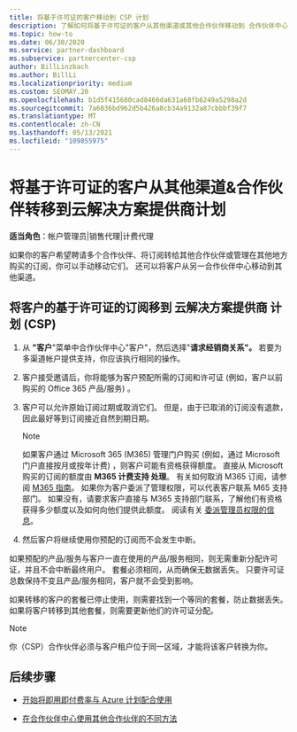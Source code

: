 ```yaml
---
title: 将基于许可证的客户移动到 CSP 计划
description: 了解如何将基于许可证的客户从其他渠道或其他合作伙伴移动到 合作伙伴中心 中的 云解决方案提供商 (CSP) 计划。
ms.topic: how-to
ms.date: 06/30/2020
ms.service: partner-dashboard
ms.subservice: partnercenter-csp
author: BillLinzbach
ms.author: BillLi
ms.localizationpriority: medium
ms.custom: SEOMAY.20
ms.openlocfilehash: b1d5f415680cad8466da631a68fb6249a5298a2d
ms.sourcegitcommit: 7a6836bd962d5b426a8cb34a9132a87cbbbf39f7
ms.translationtype: MT
ms.contentlocale: zh-CN
ms.lasthandoff: 05/13/2021
ms.locfileid: "109855975"
---
```

# <a name="move-license-based-customers-from-other-channels--partners-to-the-cloud-solution-provider-program"></a>将基于许可证的客户从其他渠道&合作伙伴转移到云解决方案提供商计划

**适当角色**：帐户管理员|销售代理|计费代理

如果你的客户希望聘请多个合作伙伴、将订阅转给其他合作伙伴或管理在其他地方购买的订阅，你可以手动移动它们。 还可以将客户从另一合作伙伴中心移动到其他渠道。

## <a name="move-your-customers-license-based-subscriptions-to-the-cloud-solution-provider-program-csp"></a>将客户的基于许可证的订阅移到 云解决方案提供商 计划 (CSP) 

1. 从 **"客户**"菜单中合作伙伴中心"客户"，然后选择"**请求经销商关系"。** 若要为多渠道帐户提供支持，你应该执行相同的操作。

2. 客户接受邀请后，你将能够为客户预配所需的订阅和许可证 (例如，客户以前购买的 Office 365 产品/服务) 。

3. 客户可以允许原始订阅过期或取消它们。 但是，由于已取消的订阅没有退款，因此最好等到订阅接近自然到期日期。


   >[!NOTE]
   >如果客户通过 Microsoft 365 (M365) 管理门户购买 (例如，通过 Microsoft 门户直接按月或按年计费) ，则客户可能有资格获得额度。 直接从 Microsoft 购买的订阅的额度由 **M365 计费支持 处理**。 有关如何取消 M365 订阅，请参阅 [M365 指南](/microsoft-365/commerce/subscriptions/cancel-your-subscription)。 如果你为客户委派了管理权限，可以代表客户联系 M65 支持部门。 如果没有，请要求客户直接与 M365 支持部门联系，了解他们有资格获得多少额度以及如何向他们提供此额度。 阅读有关 [委派管理员权限的信息](customers-revoke-admin-privileges.md)。


4. 然后客户将继续使用你预配的订阅而不会发生中断。

如果预配的产品/服务与客户一直在使用的产品/服务相同，则无需重新分配许可证，并且不会中断最终用户。 套餐必须相同，从而确保无数据丢失。 只要许可证总数保持不变且产品/服务相同，客户就不会受到影响。

如果转移的客户的套餐已停止使用，则需要找到一个等同的套餐，防止数据丢失。 如果将客户转移到其他套餐，则需要更新他们的许可证分配。

>[!NOTE]
> 你（CSP）合作伙伴必须与客户租户位于同一区域，才能将该客户转换为你。

## <a name="next-steps"></a>后续步骤

- [开始将即用即付费率与 Azure 计划配合使用](azure-plan-get-started.md)
 

- [在合作伙伴中心使用其他合作伙伴的不同方法](work-with-other-partners.md)